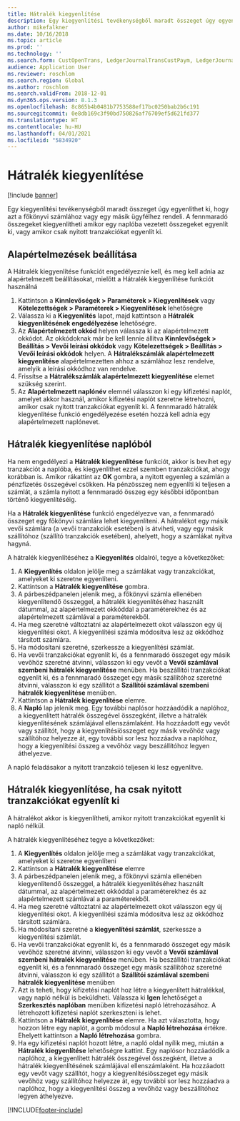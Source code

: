 ```yaml
---
title: Hátralék kiegyenlítése
description: Egy kiegyenlítési tevékenységből maradt összeget úgy egyenlíthet ki, hogy azt a főkönyvi számlához rendeli.
author: mikefalkner
ms.date: 10/16/2018
ms.topic: article
ms.prod: ''
ms.technology: ''
ms.search.form: CustOpenTrans, LedgerJournalTransCustPaym, LedgerJournalTransVendPaym, VendOpenTrans
audience: Application User
ms.reviewer: roschlom
ms.search.region: Global
ms.author: roschlom
ms.search.validFrom: 2018-12-01
ms.dyn365.ops.version: 8.1.3
ms.openlocfilehash: 8c865b4b0481b7753588ef17bc0250bab2b6c191
ms.sourcegitcommit: 0e8db169c3f90bd750826af76709ef5d621fd377
ms.translationtype: HT
ms.contentlocale: hu-HU
ms.lasthandoff: 04/01/2021
ms.locfileid: "5834920"
---
```

# <a name="settle-remainder"></a>Hátralék kiegyenlítése

[!include [banner](../includes/banner.md)]

Egy kiegyenlítési tevékenységből maradt összeget úgy egyenlíthet ki, hogy azt a főkönyvi számlához vagy egy másik ügyfélhez rendeli. A fennmaradó összegeket kiegyenlítheti amikor egy naplóba vezetett összegeket egyenlít ki, vagy amikor csak nyitott tranzakciókat egyenlít ki.

## <a name="setting-up-defaults"></a>Alapértelmezések beállítása 
A Hátralék kiegyenlítése funkciót engedélyeznie kell, és meg kell adnia az alapértelmezett beállításokat, mielőtt a Hátralék kiegyenlítése funkciót használná

1)  Kattintson a **Kinnlevőségek > Paraméterek > Kiegyenlítések** vagy **Kötelezettségek > Paraméterek > Kiegyenlítések** lehetőségre
2)  Válassza ki a **Kiegyenlítés** lapot, majd kattintson a **Hátralék kiegyenlítésének engedélyezése** lehetőségre.
3)  Az **Alapértelmezett okkód** helyen válassza ki az alapértelmezett okkódot. Az okkódoknak már be kell lennie állítva **Kinnlevőségek > Beállítás > Vevői leírási okkódok** vagy **Kötelezettségek > Beállítás > Vevői leírási okkódok** helyen. A **Hátralékszámlák alapértelmezett kiegyenlítése** alapértelmezetten ahhoz a számlához lesz rendelve, amelyik a leírási okkódhoz van rendelve.
3)  Frissítse a **Hátralékszámlák alapértelmezett kiegyenlítése** elemet szükség szerint.
4)  Az **Alapértelmezett naplónév** elemnél válasszon ki egy kifizetési naplót, amelyet akkor használ, amikor kifizetési naplót szeretne létrehozni, amikor csak nyitott tranzakciókat egyenlít ki. A fennmaradó hátralék kiegyenlítése funkció engedélyezése esetén hozzá kell adnia egy alapértelmezett naplónevet.

## <a name="settle-remainder-from-a-journal"></a>Hátralék kiegyenlítése naplóból
Ha nem engedélyezi a **Hátralék kiegyenlítése** funkciót, akkor is bevihet egy tranzakciót a naplóba, és kiegyenlíthet ezzel szemben tranzakciókat, ahogy korábban is. Amikor rákattint az **OK** gombra, a nyitott egyenleg a számlán a pénzfizetés összegével csökken. Ha pénzösszeg nem egyenlíti ki teljesen a számlát, a számla nyitott a fennmaradó összeg egy későbbi időpontban történő kiegyenlítéséig.

Ha a **Hátralék kiegyenlítése** funkció engedélyezve van, a fennmaradó összeget egy főkönyvi számlára lehet kiegyenlíteni. A hátralékot egy másik vevői számlára (a vevői tranzakciók esetében) is átviheti, vagy egy másik szállítóhoz (szállító tranzakciók esetében), ahelyett, hogy a számlákat nyitva hagyná. 

A hátralék kiegyenlítéséhez a **Kiegyenlítés** oldalról, tegye a következőket:

1)  A **Kiegyenlítés** oldalon jelölje meg a számlákat vagy tranzakciókat, amelyeket ki szeretne egyenlíteni.
2)  Kattintson a **Hátralék kiegyenlítése** gombra.
3)  A párbeszédpanelen jelenik meg, a főkönyvi számla ellenében kiegyenlítendő összeggel, a hátralék kiegyenlítéséhez használt dátummal, az alapértelmezett okkóddal a paraméterekhez és az alapértelmezett számlával a paraméterekből. 
4)  Ha meg szeretné változtatni az alapértelmezett okot válasszon egy új kiegyenlítési okot. A kiegyenlítési számla módosítva lesz az okkódhoz társított számlára.
5)  Ha módosítani szeretné, szerkessze a kiegyenlítési számlát.
6)  Ha vevői tranzakciókat egyenlít ki, és a fennmaradó összeget egy másik vevőhöz szeretné átvinni, válasszon ki egy vevőt a **Vevői számlával szembeni hátralék kiegyenlítése** menüben. Ha beszállítói tranzakciókat egyenlít ki, és a fennmaradó összeget egy másik szállítóhoz szeretné átvinni, válasszon ki egy szállítót a **Szállítói számlával szembeni hátralék kiegyenlítése** menüben.
6)  Kattintson a **Hátralék kiegyenlítése** elemre.
7)  A **Napló** lap jelenik meg. Egy további naplósor hozzáadódik a naplóhoz, a kiegyenlített hátralék összegével összegként, illetve a hátralék kiegyenlítésének számlájával ellenszámlaként. Ha hozzáadott egy vevőt vagy szállítót, hogy a kiegyenlítésiösszeget egy másik vevőhöz vagy szállítóhoz helyezze át, egy további sor lesz hozzáadva a naplóhoz, hogy a kiegyenlítési összeg a vevőhöz vagy beszállítóhoz legyen áthelyezve.

A napló feladásakor a nyitott tranzakció teljesen ki lesz egyenlítve. 

## <a name="settle-remainder-when-you-are-only-settling-open-transactions"></a>Hátralék kiegyenlítése, ha csak nyitott tranzakciókat egyenlít ki
A hátralékot akkor is kiegyenlítheti, amikor nyitott tranzakciókat egyenlít ki napló nélkül.

A hátralék kiegyenlítéséhez tegye a következőket:

1)  A **Kiegyenlítés** oldalon jelölje meg a számlákat vagy tranzakciókat, amelyeket ki szeretne egyenlíteni
2)  Kattintson a **Hátralék kiegyenlítése** elemre
3)  A párbeszédpanelen jelenik meg, a főkönyvi számla ellenében kiegyenlítendő összeggel, a hátralék kiegyenlítéséhez használt dátummal, az alapértelmezett okkóddal a paraméterekhez és az alapértelmezett számlával a paraméterekből. 
4)  Ha meg szeretné változtatni az alapértelmezett okot válasszon egy új kiegyenlítési okot. A kiegyenlítési számla módosítva lesz az okkódhoz társított számlára.
5)  Ha módosítani szeretné a **kiegyenlítési számlát**, szerkessze a kiegyenlítési számlát.
6)  Ha vevői tranzakciókat egyenlít ki, és a fennmaradó összeget egy másik vevőhöz szeretné átvinni, válasszon ki egy vevőt a **Vevői számlával szembeni hátralék kiegyenlítése** menüben. Ha beszállítói tranzakciókat egyenlít ki, és a fennmaradó összeget egy másik szállítóhoz szeretné átvinni, válasszon ki egy szállítót a **Szállítói számlával szembeni hátralék kiegyenlítése** menüben
7)  Azt is teheti, hogy kifizetési naplót hoz létre a kiegyenlített hátralékkal, vagy napló nélkül is beküldheti. Válassza ki **Igen** lehetőséget a **Szerkesztés naplóban** menüben kifizetési napló létrehozásához. A létrehozott kifizetési naplót szerkeszteni is lehet.
8)  Kattintson a **Hátralék kiegyenlítése** elemre. Ha azt választotta, hogy hozzon létre egy naplót, a gomb módosul a **Napló létrehozása** értékre. Ehelyett kattintson a **Napló létrehozása** gombra.
9)  Ha egy kifizetési naplót hozott létre, a napló oldal nyílik meg, miután a **Hátralék kiegyenlítése** lehetőségre kattint. Egy naplósor hozzáadódik a naplóhoz, a kiegyenlített hátralék összegével összegként, illetve a hátralék kiegyenlítésének számlájával ellenszámlaként. Ha hozzáadott egy vevőt vagy szállítót, hogy a kiegyenlítésiösszeget egy másik vevőhöz vagy szállítóhoz helyezze át, egy további sor lesz hozzáadva a naplóhoz, hogy a kiegyenlítési összeg a vevőhöz vagy beszállítóhoz legyen áthelyezve.


[!INCLUDE[footer-include](../../includes/footer-banner.md)]